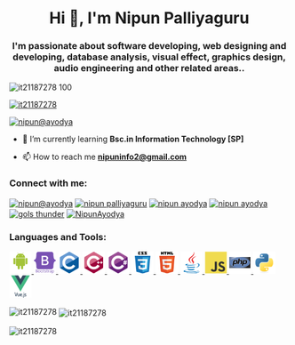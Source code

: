 <h1 align="center">Hi 👋, I'm Nipun Palliyaguru</h1>
<h3 align="center">I'm passionate about software developing, web designing and developing, database analysis, visual effect, graphics design, audio engineering and other related areas..</h3>

<p align="left"> <img src="https://komarev.com/ghpvc/?username=it21187278&label=Profile%20views&color=0e75b6&style=flat" alt="it21187278" /> 100</p>

<p align="left"> <a href="https://github.com/ryo-ma/github-profile-trophy"><img src="https://github-profile-trophy.vercel.app/?username=it21187278" alt="it21187278" /></a> </p>

<p align="left"> <a href="https://twitter.com/nipun@ayodya" target="blank"><img src="https://img.shields.io/twitter/follow/nipun@ayodya?logo=twitter&style=for-the-badge" alt="nipun@ayodya" /></a> </p>

- 🌱 I’m currently learning **Bsc.in Information Technology [SP]**

- 📫 How to reach me **nipuninfo2@gmail.com**

<h3 align="left">Connect with me:</h3>
<p align="left">
<a href="https://twitter.com/nipun@ayodya" target="blank"><img align="center" src="https://raw.githubusercontent.com/rahuldkjain/github-profile-readme-generator/master/src/images/icons/Social/twitter.svg" alt="nipun@ayodya" height="30" width="40" /></a>
<a href="https://linkedin.com/in/nipun palliyaguru" target="blank"><img align="center" src="https://raw.githubusercontent.com/rahuldkjain/github-profile-readme-generator/master/src/images/icons/Social/linked-in-alt.svg" alt="nipun palliyaguru" height="30" width="40" /></a>
<a href="https://fb.com/nipun ayodya" target="blank"><img align="center" src="https://raw.githubusercontent.com/rahuldkjain/github-profile-readme-generator/master/src/images/icons/Social/facebook.svg" alt="nipun ayodya" height="30" width="40" /></a>
<a href="https://instagram.com/nipun ayodya" target="blank"><img align="center" src="https://raw.githubusercontent.com/rahuldkjain/github-profile-readme-generator/master/src/images/icons/Social/instagram.svg" alt="nipun ayodya" height="30" width="40" /></a>
<a href="https://www.hackerrank.com/gols thunder" target="blank"><img align="center" src="https://raw.githubusercontent.com/rahuldkjain/github-profile-readme-generator/master/src/images/icons/Social/hackerrank.svg" alt="gols thunder" height="30" width="40" /></a>
<a href="https://discord.gg/NipunAyodya" target="blank"><img align="center" src="https://raw.githubusercontent.com/rahuldkjain/github-profile-readme-generator/master/src/images/icons/Social/discord.svg" alt="NipunAyodya" height="30" width="40" /></a>
</p>

<h3 align="left">Languages and Tools:</h3>
<p align="left"> <a href="https://developer.android.com" target="_blank" rel="noreferrer"> <img src="https://raw.githubusercontent.com/devicons/devicon/master/icons/android/android-original-wordmark.svg" alt="android" width="40" height="40"/> </a> <a href="https://getbootstrap.com" target="_blank" rel="noreferrer"> <img src="https://raw.githubusercontent.com/devicons/devicon/master/icons/bootstrap/bootstrap-plain-wordmark.svg" alt="bootstrap" width="40" height="40"/> </a> <a href="https://www.cprogramming.com/" target="_blank" rel="noreferrer"> <img src="https://raw.githubusercontent.com/devicons/devicon/master/icons/c/c-original.svg" alt="c" width="40" height="40"/> </a> <a href="https://www.w3schools.com/cpp/" target="_blank" rel="noreferrer"> <img src="https://raw.githubusercontent.com/devicons/devicon/master/icons/cplusplus/cplusplus-original.svg" alt="cplusplus" width="40" height="40"/> </a> <a href="https://www.w3schools.com/cs/" target="_blank" rel="noreferrer"> <img src="https://raw.githubusercontent.com/devicons/devicon/master/icons/csharp/csharp-original.svg" alt="csharp" width="40" height="40"/> </a> <a href="https://www.w3schools.com/css/" target="_blank" rel="noreferrer"> <img src="https://raw.githubusercontent.com/devicons/devicon/master/icons/css3/css3-original-wordmark.svg" alt="css3" width="40" height="40"/> </a> <a href="https://www.w3.org/html/" target="_blank" rel="noreferrer"> <img src="https://raw.githubusercontent.com/devicons/devicon/master/icons/html5/html5-original-wordmark.svg" alt="html5" width="40" height="40"/> </a> <a href="https://www.java.com" target="_blank" rel="noreferrer"> <img src="https://raw.githubusercontent.com/devicons/devicon/master/icons/java/java-original.svg" alt="java" width="40" height="40"/> </a> <a href="https://developer.mozilla.org/en-US/docs/Web/JavaScript" target="_blank" rel="noreferrer"> <img src="https://raw.githubusercontent.com/devicons/devicon/master/icons/javascript/javascript-original.svg" alt="javascript" width="40" height="40"/> </a> <a href="https://www.php.net" target="_blank" rel="noreferrer"> <img src="https://raw.githubusercontent.com/devicons/devicon/master/icons/php/php-original.svg" alt="php" width="40" height="40"/> </a> <a href="https://www.python.org" target="_blank" rel="noreferrer"> <img src="https://raw.githubusercontent.com/devicons/devicon/master/icons/python/python-original.svg" alt="python" width="40" height="40"/> </a> <a href="https://vuejs.org/" target="_blank" rel="noreferrer"> <img src="https://raw.githubusercontent.com/devicons/devicon/master/icons/vuejs/vuejs-original-wordmark.svg" alt="vuejs" width="40" height="40"/> </a> </p>

<p><img align="left" src="https://github-readme-stats.vercel.app/api/top-langs?username=it21187278&show_icons=true&locale=en&layout=compact" alt="it21187278" /></p>

<p>&nbsp;<img align="center" src="https://github-readme-stats.vercel.app/api?username=it21187278&show_icons=true&locale=en" alt="it21187278" /></p>

<p><img align="center" src="https://github-readme-streak-stats.herokuapp.com/?user=it21187278&" alt="it21187278" /></p>
